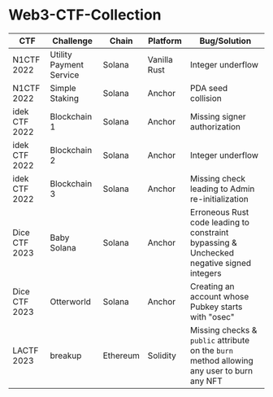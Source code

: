 # Web3-CTF-Collection

| **CTF**       | **Challenge**           | **Chain** | **Platform** | **Bug/Solution**                                    |
|---------------|-------------------------|-----------|--------------|-----------------------------------------------------|
| N1CTF 2022    | Utility Payment Service | Solana    | Vanilla Rust | Integer underflow                                   |
| N1CTF 2022    | Simple Staking          | Solana    | Anchor       | PDA seed collision                                  |
| idek CTF 2022 | Blockchain 1            | Solana    | Anchor       | Missing signer authorization                        |
| idek CTF 2022 | Blockchain 2            | Solana    | Anchor       | Integer underflow                                   |
| idek CTF 2022 | Blockchain 3            | Solana    | Anchor       | Missing check leading to Admin re-initialization    |
| Dice CTF 2023 | Baby Solana             | Solana    | Anchor       | Erroneous Rust code leading to constraint bypassing & Unchecked negative signed integers |
| Dice CTF 2023 | Otterworld              | Solana    | Anchor       | Creating an account whose Pubkey starts with "osec" |
| LACTF 2023    | breakup                 | Ethereum  | Solidity     | Missing checks & `public` attribute on the `burn` method allowing any user to burn any NFT |
